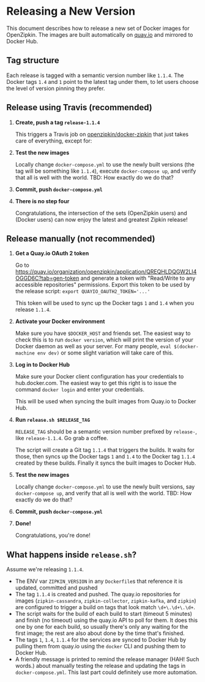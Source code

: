 # Releasing a New Version

This document describes how to release a new set of Docker images for OpenZipkin. The images are built automatically
on [quay.io](https://quay.io) and mirrored to Docker Hub.

## Tag structure

Each release is tagged with a semantic version number like `1.1.4`. The Docker tags `1.4` and `1` point to the latest
tag under them, to let users choose the level of version pinning they prefer.

## Release using Travis (recommended)

1. **Create, push a tag `release-1.1.4`**

   This triggers a Travis job on [openzipkin/docker-zipkin](https://travis-ci.org/openzipkin/docker-zipkin)
   that just takes care of everything, except for:

1. **Test the new images**

   Locally change `docker-compose.yml` to use the newly built versions (the tag will be something like `1.1.4`),
   execute `docker-compose up`, and verify that all is well with the world. TBD: How exactly do we do that?

1. **Commit, push `docker-compose.yml`**

1. **There is no step four**

   Congratulations, the intersection of the sets (OpenZipkin users) and (Docker users) can now enjoy the latest
   and greatest Zipkin release!

## Release manually (not recommended)

1. **Get a Quay.io OAuth 2 token**

   Go to https://quay.io/organization/openzipkin/application/QREQHLDQGW2LI4OGGD6C?tab=gen-token and generate a token
   with "Read/Write to any accessible repositories" permissions. Export this token to be used by the release script:
   `export QUAYIO_OAUTH2_TOKEN='...'`

   This token will be used to sync up the Docker tags `1` and `1.4` when you release `1.1.4`.

1. **Activate your Docker environment**

   Make sure you have `$DOCKER_HOST` and friends set. The easiest way to check this is to run `docker version`, which
   will print the version of your Docker daemon as well as your server. For many people, `eval $(docker-machine env dev)`
   or some slight variation will take care of this.

1. **Log in to Docker Hub**

   Make sure your Docker client configuration has your credentials to hub.docker.com. The easiest way to get this right
   is to issue the command `docker login` and enter your credentials.

   This will be used when syncing the built images from Quay.io to Docker Hub.

1. **Run `release.sh $RELEASE_TAG`**

   `RELEASE_TAG` should be a semantic version number prefixed by `release-`, like `release-1.1.4`. Go grab a coffee.

   The script will create a Git tag `1.1.4` that triggers the builds. It waits for those, then syncs up the Docker
   tags `1` and `1.4` to the Docker tag `1.1.4` created by these builds. Finally it syncs the built images to Docker Hub.

1. **Test the new images**

   Locally change `docker-compose.yml` to use the newly built versions, say `docker-compose up`, and verify
   that all is well with the world. TBD: How exactly do we do that?

1. **Commit, push `docker-compose.yml`**

1. **Done!**

   Congratulations, you're done!

## What happens inside `release.sh`?

Assume we're releasing `1.1.4`.

 * The ENV var `ZIPKIN_VERSION` in any `Dockerfile`s that reference it is updated, committed and pushed
 * The tag `1.1.4` is created and pushed. The quay.io repositories for images (`zipkin-cassandra`, `zipkin-collector`,
   `zipkin-kafka`, and `zipkin`) are configured to trigger a build on tags that look match `\d+\.\d+\.\d+`.
 * The script waits for the build of each build to start (timeout 5 minutes) and finish (no timeout) using the quay.io
   API to poll for them. It does this one by one for each build, so usually there's only any waiting for the first image;
   the rest are also about done by the time that's finished.
 * The tags `1`, `1.4`, `1.1.4` for the services are synced to Docker Hub by pulling them from quay.io using the `docker`
   CLI and pushing them to Docker Hub.
 * A friendly message is printed to remind the release manager (HAH! Such words.) about manually testing the release
   and updating the tags in `docker-compose.yml`. This last part could definitely use more automation.
